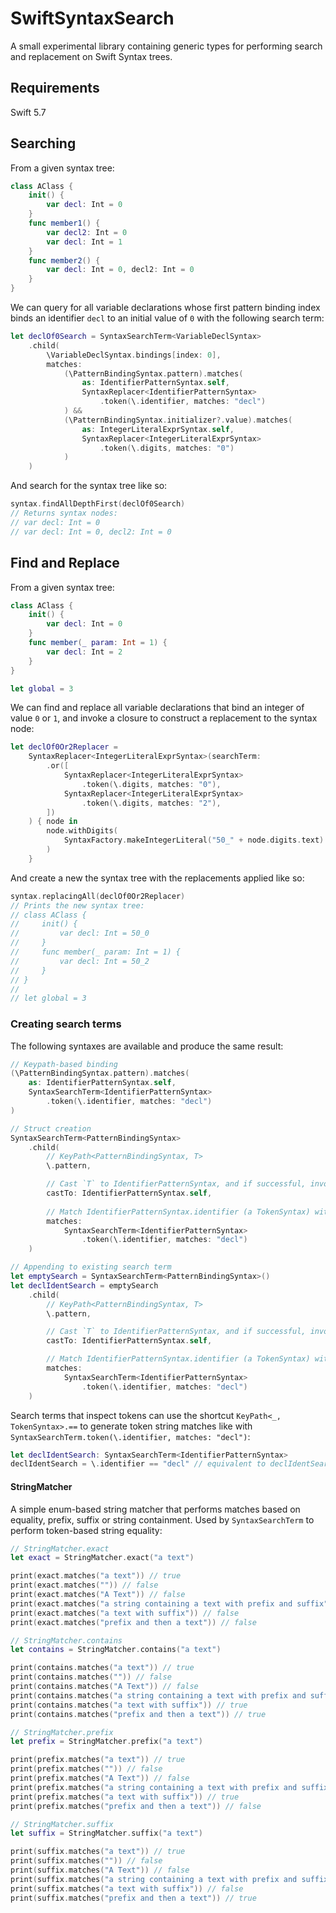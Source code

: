 # SwiftSyntaxSearch

A small experimental library containing generic types for performing search and replacement on Swift Syntax trees.

## Requirements

Swift 5.7

## Searching

From a given syntax tree:

```swift
class AClass {
    init() {
        var decl: Int = 0
    }
    func member1() {
        var decl2: Int = 0
        var decl: Int = 1
    }
    func member2() {
        var decl: Int = 0, decl2: Int = 0
    }
}
```

We can query for all variable declarations whose first pattern binding index binds an identifier `decl` to an initial value of `0` with the following search term:

```swift
let declOf0Search = SyntaxSearchTerm<VariableDeclSyntax>
    .child(
        \VariableDeclSyntax.bindings[index: 0],
        matches:
            (\PatternBindingSyntax.pattern).matches(
                as: IdentifierPatternSyntax.self,
                SyntaxReplacer<IdentifierPatternSyntax>
                    .token(\.identifier, matches: "decl")
            ) &&
            (\PatternBindingSyntax.initializer?.value).matches(
                as: IntegerLiteralExprSyntax.self,
                SyntaxReplacer<IntegerLiteralExprSyntax>
                    .token(\.digits, matches: "0")
            )
    )
```

And search for the syntax tree like so:

```swift
syntax.findAllDepthFirst(declOf0Search)
// Returns syntax nodes:
// var decl: Int = 0
// var decl: Int = 0, decl2: Int = 0
```

## Find and Replace

From a given syntax tree:

```swift
class AClass {
    init() {
        var decl: Int = 0
    }
    func member(_ param: Int = 1) {
        var decl: Int = 2
    }
}

let global = 3
```

We can find and replace all variable declarations that bind an integer of value `0` or `1`, and invoke a closure to construct a replacement to the syntax node:

```swift
let declOf0Or2Replacer =
    SyntaxReplacer<IntegerLiteralExprSyntax>(searchTerm:
        .or([
            SyntaxReplacer<IntegerLiteralExprSyntax>
                .token(\.digits, matches: "0"),
            SyntaxReplacer<IntegerLiteralExprSyntax>
                .token(\.digits, matches: "2"),
        ])
    ) { node in
        node.withDigits(
            SyntaxFactory.makeIntegerLiteral("50_" + node.digits.text)
        )
    }
```

And create a new the syntax tree with the replacements applied like so:

```swift
syntax.replacingAll(declOf0Or2Replacer)
// Prints the new syntax tree:
// class AClass {
//     init() {
//         var decl: Int = 50_0
//     }
//     func member(_ param: Int = 1) {
//         var decl: Int = 50_2
//     }
// }
// 
// let global = 3
```

### Creating search terms

The following syntaxes are available and produce the same result:

```swift
// Keypath-based binding
(\PatternBindingSyntax.pattern).matches(
    as: IdentifierPatternSyntax.self,
    SyntaxSearchTerm<IdentifierPatternSyntax>
        .token(\.identifier, matches: "decl")
)

// Struct creation
SyntaxSearchTerm<PatternBindingSyntax>
    .child(
        // KeyPath<PatternBindingSyntax, T>
        \.pattern,

        // Cast `T` to IdentifierPatternSyntax, and if successful, invokes the matcher, otherwise matching fails.
        castTo: IdentifierPatternSyntax.self,
        
        // Match IdentifierPatternSyntax.identifier (a TokenSyntax) with a given StringMatcher (string literals match with `==`)
        matches:
            SyntaxSearchTerm<IdentifierPatternSyntax>
                .token(\.identifier, matches: "decl")
    )

// Appending to existing search term
let emptySearch = SyntaxSearchTerm<PatternBindingSyntax>()
let declIdentSearch = emptySearch
    .child(
        // KeyPath<PatternBindingSyntax, T>
        \.pattern,

        // Cast `T` to IdentifierPatternSyntax, and if successful, invokes the matcher, otherwise matching fails.
        castTo: IdentifierPatternSyntax.self,

        // Match IdentifierPatternSyntax.identifier (a TokenSyntax) with a given StringMatcher (string literals match with `==`)
        matches:
            SyntaxSearchTerm<IdentifierPatternSyntax>
                .token(\.identifier, matches: "decl")
    )
```

Search terms that inspect tokens can use the shortcut `KeyPath<_, TokenSyntax>.==` to generate token string matches like with `SyntaxSearchTerm.token(\.identifier, matches: "decl")`:

```swift
let declIdentSearch: SyntaxSearchTerm<IdentifierPatternSyntax>
declIdentSearch = \.identifier == "decl" // equivalent to declIdentSearch = .token(\.identifier, matches: "decl")
```

#### StringMatcher

A simple enum-based string matcher that performs matches based on equality, prefix, suffix or string containment. Used by `SyntaxSearchTerm` to perform token-based string equality:

```swift
// StringMatcher.exact
let exact = StringMatcher.exact("a text")

print(exact.matches("a text")) // true
print(exact.matches("")) // false
print(exact.matches("A Text")) // false
print(exact.matches("a string containing a text with prefix and suffix")) // false
print(exact.matches("a text with suffix")) // false
print(exact.matches("prefix and then a text")) // false

// StringMatcher.contains
let contains = StringMatcher.contains("a text")

print(contains.matches("a text")) // true
print(contains.matches("")) // false
print(contains.matches("A Text")) // false
print(contains.matches("a string containing a text with prefix and suffix")) // true
print(contains.matches("a text with suffix")) // true
print(contains.matches("prefix and then a text")) // true

// StringMatcher.prefix
let prefix = StringMatcher.prefix("a text")

print(prefix.matches("a text")) // true
print(prefix.matches("")) // false
print(prefix.matches("A Text")) // false
print(prefix.matches("a string containing a text with prefix and suffix")) // false
print(prefix.matches("a text with suffix")) // true
print(prefix.matches("prefix and then a text")) // false

// StringMatcher.suffix
let suffix = StringMatcher.suffix("a text")

print(suffix.matches("a text")) // true
print(suffix.matches("")) // false
print(suffix.matches("A Text")) // false
print(suffix.matches("a string containing a text with prefix and suffix")) // false
print(suffix.matches("a text with suffix")) // false
print(suffix.matches("prefix and then a text")) // true
```
